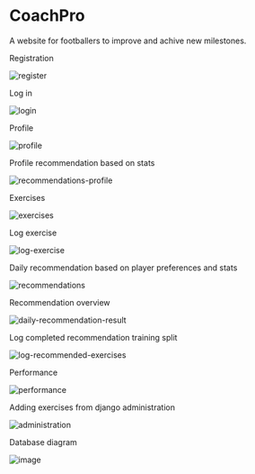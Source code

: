 # CoachPro
A website for footballers to improve and achive new milestones.

Registration

![register](https://github.com/user-attachments/assets/5e1b489e-f84d-4982-9e6c-a5ba700f9ce1)

Log in

![login](https://github.com/user-attachments/assets/eb8d4409-9556-4ff8-b0eb-bf68d8088847)

Profile

![profile](https://github.com/user-attachments/assets/06102b78-d125-4d7a-926c-c5776e54722c)

Profile recommendation based on stats

![recommendations-profile](https://github.com/user-attachments/assets/3b893642-8420-4978-a1ce-8e659ae7d323)

Exercises

![exercises](https://github.com/user-attachments/assets/048a8453-3dca-4bee-bf32-ba06e5a47743)

Log exercise

![log-exercise](https://github.com/user-attachments/assets/18fccce4-8b10-469b-ae07-44837cbeac61)

Daily recommendation based on player preferences and stats

![recommendations](https://github.com/user-attachments/assets/1ac44d70-999f-4dba-9408-bdf2e0486592)

Recommendation overview

![daily-recommendation-result](https://github.com/user-attachments/assets/690ae3ec-765d-4afb-ae84-9808af720231)

Log completed recommendation training split

![log-recommended-exercises](https://github.com/user-attachments/assets/4a587579-e013-4980-a6d2-7ce091dc9a02)

Performance

![performance](https://github.com/user-attachments/assets/83e65c8d-69ab-44b2-8d9d-517dff8c6456)

Adding exercises from django administration

![administration](https://github.com/user-attachments/assets/f6f21d70-83df-4d03-961f-69ece0590e5d)

Database diagram

![image](https://github.com/user-attachments/assets/aec516e8-5e55-4cee-a3fc-d1ec49d70543)

